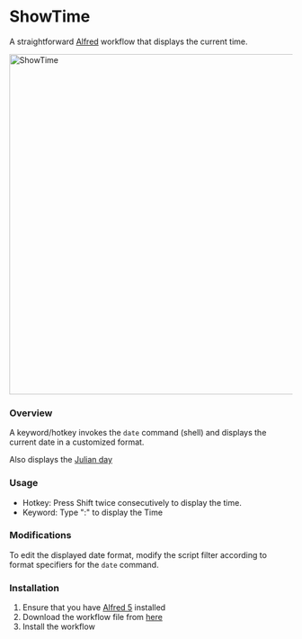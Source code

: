 # ShowTime

A straightforward [Alfred](https://www.alfredapp.com) workflow that displays the current time.

<img width="605" alt="ShowTime" src="https://github.com/sp4ce-cowboy/alfred/assets/19762596/2a0bf1e6-09b4-44cb-8509-d01b0d8e2d97">

### Overview
A keyword/hotkey invokes the `date` command (shell) and displays the current date in a customized format. 

Also displays the [Julian day](https://en.wikipedia.org/wiki/Julian_day) 

### Usage
- Hotkey: Press Shift twice consecutively to display the time.
- Keyword: Type ":" to display the Time

### Modifications
To edit the displayed date format, modify the script filter according to format specifiers for the `date` command.

### Installation
1. Ensure that you have [Alfred 5](https://www.alfredapp.com/alfred-5-whats-new/) installed
2. Download the workflow file from [here](https://github.com/sp4ce-cowboy/alfred/releases/tag/v1.0)
3. Install the workflow
                                                                                
